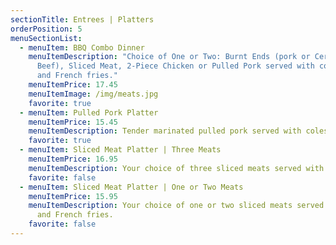 ```yaml
---
sectionTitle: Entrees | Platters
orderPosition: 5
menuSectionList:
  - menuItem: BBQ Combo Dinner
    menuItemDescription: "Choice of One or Two: Burnt Ends (pork or Certified Angus
      Beef), Sliced Meat, 2-Piece Chicken or Pulled Pork served with coleslaw
      and French fries."
    menuItemPrice: 17.45
    menuItemImage: /img/meats.jpg
    favorite: true
  - menuItem: Pulled Pork Platter
    menuItemPrice: 15.45
    menuItemDescription: Tender marinated pulled pork served with coleslaw and French fries.
    favorite: true
  - menuItem: Sliced Meat Platter | Three Meats
    menuItemPrice: 16.95
    menuItemDescription: Your choice of three sliced meats served with coleslaw and French fries.
    favorite: false
  - menuItem: Sliced Meat Platter | One or Two Meats
    menuItemPrice: 15.95
    menuItemDescription: Your choice of one or two sliced meats served with coleslaw
      and French fries.
    favorite: false
---
```

